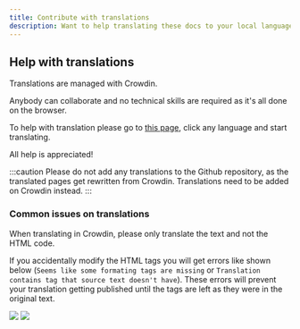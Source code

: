 ```yaml
---
title: Contribute with translations
description: Want to help translating these docs to your local language?
---
```


## Help with translations

Translations are managed with Crowdin.

Anybody can collaborate and no technical skills are required as it's all done on the browser.

To help with translation please go to [this page](https://crowdin.com/project/docsstacksco), click any language and start translating.

All help is appreciated!

:::caution
Please do not add any translations to the Github repository, as the translated pages get rewritten from Crowdin. Translations need to be added on Crowdin instead.
:::

### Common issues on translations

When translating in Crowdin, please only translate the text and not the HTML code.

If you accidentally modify the HTML tags you will get errors like shown below (`Seems like some formating tags are missing` or `Translation contains tag that source text doesn't have`). These errors will prevent your translation getting published until the tags are left as they were in the original text.

![](/img/crowdin-qa-issue-formatting_tags_missing.png)
![](/img/crowdin-qa-issue-tag_source.png)
